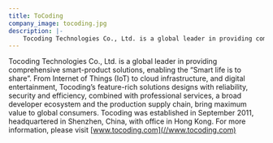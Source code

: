 ```yaml
---
title: ToCoding
company_image: tocoding.jpg
description: |-
    Tocoding Technologies Co., Ltd. is a global leader in providing comprehensive smart-product solutions, enabling the “Smart life is to share”.
---
```

Tocoding Technologies Co., Ltd. is a global leader in providing comprehensive smart-product solutions, enabling the “Smart life is to share”. From Internet of Things (IoT) to cloud infrastructure, and digital entertainment, Tocoding’s feature-rich solutions designs with reliability, security and efficiency, combined with professional services, a broad developer ecosystem and the production supply chain, bring maximum value to global consumers. Tocoding was established in September 2011, headquartered in Shenzhen, China, with office in Hong Kong. For more information, please visit [www.tocoding.com](//www.tocoding.com)
